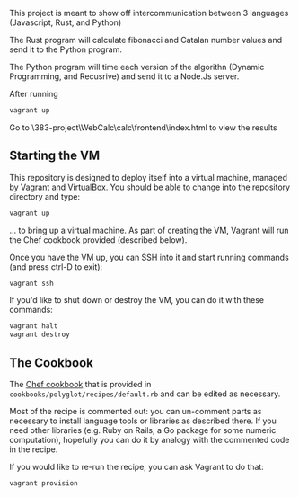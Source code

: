 This project is meant to show off intercommunication between 3 languages (Javascript, Rust, and Python)

The Rust program will calculate fibonacci and Catalan number values and send it to the Python program.

The Python program will time each version of the algorithn (Dynamic Programming, and Recusrive) and send it to a Node.Js server.

After running 
```sh
vagrant up
```
Go to \383-project\WebCalc\calc\frontend\index.html to view the results

## Starting the VM

This repository is designed to deploy itself into a virtual machine, managed by [Vagrant](https://www.vagrantup.com/downloads.html) and [VirtualBox](https://www.virtualbox.org/wiki/Downloads). You should be able to change into the repository directory and type:
```sh
vagrant up
```
&hellip; to bring up a virtual machine. As part of creating the VM, Vagrant will run the Chef cookbook provided (described below).

Once you have the VM up, you can SSH into it and start running commands (and press ctrl-D to exit):
```sh
vagrant ssh
```

If you'd like to shut down or destroy the VM, you can do it with these commands:
```sh
vagrant halt
vagrant destroy
```


## The Cookbook

The [Chef cookbook](https://docs.chef.io/cookbooks/) that is provided in `cookbooks/polyglot/recipes/default.rb` and can be edited as necessary.

Most of the recipe is commented out: you can un-comment parts as necessary to install language tools or libraries as described there. If you need other libraries (e.g. Ruby on Rails, a Go package for some numeric computation), hopefully you can do it by analogy with the commented code in the recipe.

If you would like to re-run the recipe, you can ask Vagrant to do that:
```sh
vagrant provision
```
